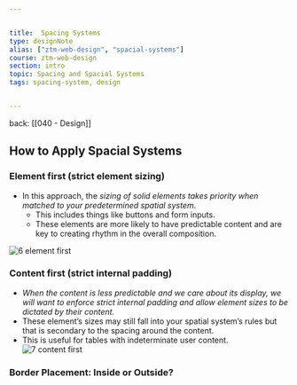 ```yaml
---


title:  Spacing Systems
type: designNote
alias: ["ztm-web-design", "spacial-systems"]
course: ztm-web-design
section: intro
topic: Spacing and Spacial Systems
tags: spacing-system, design


---
```

back: [[040 - Design]]



## How to Apply Spacial Systems



### Element first (strict element sizing)

- In this approach, the *sizing of solid elements takes priority when matched to your predetermined spatial system*. 
	- This includes things like buttons and form inputs. 
	- These elements are more likely to have predictable content and are key to creating rhythm in the overall composition.


![6 element first](https://images.ctfassets.net/7jw9uvgmirvi/6Jc7HKgGiVItQWT5lE8Nim/d16c4640290e0ed1fa349b09cdf47d80/6_element_first.png)

### Content first (strict internal padding)

- *When the content is less predictable and we care about its display, we will want to enforce strict internal padding and allow element sizes to be dictated by their content.* 
- These element’s sizes may still fall into your spatial system’s rules but that is secondary to the spacing around the content. 
- This is useful for tables with indeterminate user content.
![7 content first](https://images.ctfassets.net/7jw9uvgmirvi/6bKrjDC5ukBJ6k89cnxzyi/e000abe017d41fd41ce669cd0b767e90/7_content_first.png)


### Border Placement: Inside or Outside?